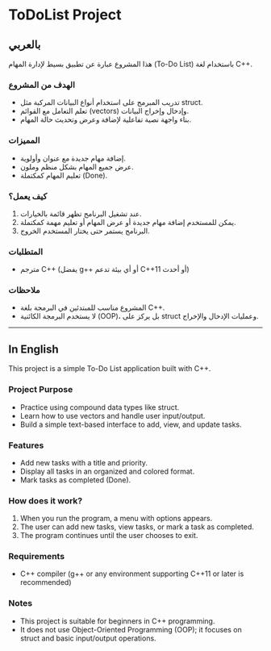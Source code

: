 # ToDoList Project

## بالعربي
هذا المشروع عبارة عن تطبيق بسيط لإدارة المهام (To-Do List) باستخدام لغة C++.

### الهدف من المشروع
- تدريب المبرمج على استخدام أنواع البيانات المركبة مثل struct.
- تعلم التعامل مع القوائم (vectors) وإدخال وإخراج البيانات.
- بناء واجهة نصية تفاعلية لإضافة وعرض وتحديث حالة المهام.

### المميزات
- إضافة مهام جديدة مع عنوان وأولوية.
- عرض جميع المهام بشكل منظم وملون.
- تعليم المهام كمكتملة (Done).

### كيف يعمل؟
1. عند تشغيل البرنامج تظهر قائمة بالخيارات.
2. يمكن للمستخدم إضافة مهام جديدة أو عرض المهام أو تعليم مهمة كمكتملة.
3. البرنامج يستمر حتى يختار المستخدم الخروج.

### المتطلبات
- مترجم C++ (يفضل g++ أو أي بيئة تدعم C++11 أو أحدث)

### ملاحظات
- المشروع مناسب للمبتدئين في البرمجة بلغة C++.
- لا يستخدم البرمجة الكائنية (OOP)، بل يركز على struct وعمليات الإدخال والإخراج.

---

## In English
This project is a simple To-Do List application built with C++.

### Project Purpose
- Practice using compound data types like struct.
- Learn how to use vectors and handle user input/output.
- Build a simple text-based interface to add, view, and update tasks.

### Features
- Add new tasks with a title and priority.
- Display all tasks in an organized and colored format.
- Mark tasks as completed (Done).

### How does it work?
1. When you run the program, a menu with options appears.
2. The user can add new tasks, view tasks, or mark a task as completed.
3. The program continues until the user chooses to exit.

### Requirements
- C++ compiler (g++ or any environment supporting C++11 or later is recommended)

### Notes
- This project is suitable for beginners in C++ programming.
- It does not use Object-Oriented Programming (OOP); it focuses on struct and basic input/output operations.

